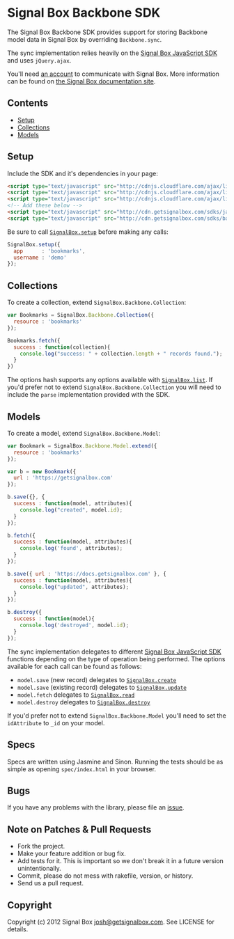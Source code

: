 # Signal Box Backbone SDK

The Signal Box Backbone SDK provides support for storing Backbone model data in Signal Box by overriding `Backbone.sync`.

The sync implementation relies heavily on the [Signal Box JavaScript SDK](https://github.com/signalbox/sdk-javascript#readme) and uses `jQuery.ajax`.

You'll need [an account](https://manage.getsignalbox.com/sign-up) to communicate with Signal Box. More information can be found on [the Signal Box documentation site](https://docs.getsignalbox.com).


## Contents

* [Setup](#setup)
* [Collections](#collections)
* [Models](#models)


## Setup

Include the SDK and it's dependencies in your page:

```html
<script type="text/javascript" src="http://cdnjs.cloudflare.com/ajax/libs/jquery/1.7.2/jquery.min.js"></script>
<script type="text/javascript" src="http://cdnjs.cloudflare.com/ajax/libs/underscore.js/1.3.3/underscore-min.js"></script>
<script type="text/javascript" src="http://cdnjs.cloudflare.com/ajax/libs/backbone.js/0.9.2/backbone-min.js"></script>
<!-- Add these below -->
<script type="text/javascript" src="http://cdn.getsignalbox.com/sdks/javascript/sdk-0.2.1.js"></script>
<script type="text/javascript" src="http://cdn.getsignalbox.com/sdks/backbone/sdk-0.1.0.js"></script>
```

Be sure to call [`SignalBox.setup`](https://github.com/signalbox/sdk-javascript#setup) before making any calls:

```javascript
SignalBox.setup({
  app      : 'bookmarks',
  username : 'demo'
});
```


## Collections

To create a collection, extend `SignalBox.Backbone.Collection`:

```javascript
var Bookmarks = SignalBox.Backbone.Collection({
  resource : 'bookmarks'
});

Bookmarks.fetch({
  success : function(collection){
    console.log("success: " + collection.length + " records found.");
  }
})
```

The options hash supports any options available with [`SignalBox.list`](https://github.com/signalbox/sdk-javascript#list). If you'd prefer not to extend `SignalBox.Backbone.Collection` you will need to include the `parse` implementation provided with the SDK.


## Models

To create a model, extend `SignalBox.Backbone.Model`:

```javascript
var Bookmark = SignalBox.Backbone.Model.extend({
  resource : 'bookmarks'
});

var b = new Bookmark({
  url : 'https://getsignalbox.com'
});

b.save({}, {
  success : function(model, attributes){
    console.log("created", model.id);
  }
});

b.fetch({
  success : function(model, attributes){
    console.log('found', attributes);
  }
});

b.save({ url : 'https://docs.getsignalbox.com' }, {
  success : function(model, attributes){
    console.log("updated", attributes);
  }
});

b.destroy({
  success : function(model){
    console.log('destroyed', model.id);
  }
});
```

The sync implementation delegates to different [Signal Box JavaScript SDK](https://github.com/signalbox/sdk-javascript#readme) functions depending on the type of operation being performed. The options available for each call can be found as follows:

* `model.save` (new record) delegates to [`SignalBox.create`](https://github.com/signalbox/sdk-javascript#create)
* `model.save` (existing record) delegates to [`SignalBox.update`](https://github.com/signalbox/sdk-javascript#update)
* `model.fetch` delegates to [`SignalBox.read`](https://github.com/signalbox/sdk-javascript#read)
* `model.destroy` delegates to [`SignalBox.destroy`](https://github.com/signalbox/sdk-javascript#destroy)

If you'd prefer not to extend `SignalBox.Backbone.Model` you'll need to set the `idAttribute` to `_id` on your model.


## Specs

Specs are written using Jasmine and Sinon. Running the tests should be as simple as opening `spec/index.html` in your browser.


## Bugs

If you have any problems with the library, please file an [issue](https://github.com/signalbox/sdk-javascript/issues).


## Note on Patches & Pull Requests

* Fork the project.
* Make your feature addition or bug fix.
* Add tests for it. This is important so we don't break it in a future version unintentionally.
* Commit, please do not mess with rakefile, version, or history.
* Send us a pull request.


## Copyright

Copyright (c) 2012 Signal Box <josh@getsignalbox.com>. See LICENSE for details.
